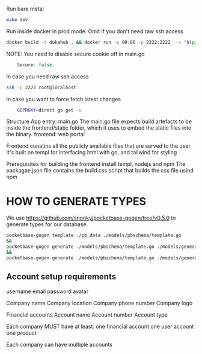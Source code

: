 Run bare metal

```bash
make dev
```

Run inside docker in prod mode. Omit if you don't need raw ssh access

```bash
docker build -t dukahub . && docker run -p 80:80 -p 2222:2222  -v "$(pwd)"/pb_data:/pb_data dukahub
```

NOTE: You need to disable secure cookie off in main.go

```go
	Secure: false,
```

In case you need raw ssh access

```bash
ssh -p 2222 root@localhost
```

In case you want to force fetch latest changes

```bash
    GOPROXY=direct go get -u
```

Structure
App entry: main.go
The main.go file expects build artefacts to be inside the frontend/static folder,
which it uses to embed the static files into the binary.
frontend: web portal

Frontend conatins all the publicly available files that are served to the user
It's built on templ for interfacing html with go, and tailwind for styling

Prerequisites for building the frontend
install templ, nodejs and npm
The packagae.json file contains the build:css script that builds the css file usind npm

# HOW TO GENERATE TYPES

We use <https://github.com/snonky/pocketbase-gogen/tree/v0.5.0> to generate types for our database.

```bash
pocketbase-gogen template ./pb_data ./models/pbschema/template.go
&&
pocketbase-gogen generate ./models/pbschema/template.go ./models/generated.go
&&
pocketbase-gogen generate ./models/pbschema/template.go ./models/generated.go --utils
```

## Account setup requirements

username
email
password
avatar

Company name
Company location
Company phone number
Company logo

Financial accounts
Account name
Account number
Account type

Each company MUST have at least:
one financial account
one user account
one product

Each company can have multiple accounts
